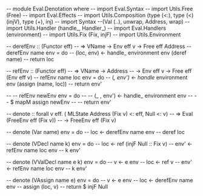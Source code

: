 -- module Eval.Denotation where
-- import Eval.Syntax
-- import Utils.Free (Free)
-- import Eval.Effects
-- import Utils.Composition (type (<:), type (<) (injV), type (+), inj)
-- import Syntax --(Val (..), unwrap, Address, wrap)
-- import Utils.Handler (handle_, Handler_)
-- import Eval.Handlers (environment)
-- import Utils.Fix (Fix, injF)
-- import Utils.Environment


-- derefEnv :: (Functor eff) 
--   => VName -> Env eff v -> Free eff Address
-- derefEnv name env = do
--   (loc, env) <- handle_ environment env (deref name)
--   return loc

-- refEnv :: (Functor eff)
--   => VName -> Address 
--   -> Env eff v -> Free eff (Env eff v)
-- refEnv name loc env = do
--   (_, env') <- handle_ environment env (assign (name, loc))
--   return env'


-- -- refEnv newEnv env = do 
-- --     (_ , env') <- handle_ environment env 
-- --         $ mapM assign newEnv
-- --     return env'

-- denote :: forall v eff. ( MLState Address (Fix v) <: eff, Null <: v)
--   => Eval (FreeEnv eff (Fix v))
--   -> FreeEnv eff (Fix v)

-- denote (Var name)            env = do
--   loc         <- derefEnv name env
--   deref loc

-- denote (VDecl name k)        env = do
--   loc   <- ref (injF Null :: Fix v)
--   env'  <- refEnv name loc env 
--   k env'

-- denote (VValDecl name e k) env = do
--   v     <- e env
--   loc   <- ref v
--   env'  <- refEnv name loc env
--   k env'

-- denote (VAssign name e)    env = do
--   v <- e env
--   loc <- derefEnv name env
--   assign (loc, v)
--   return $ injF Null

